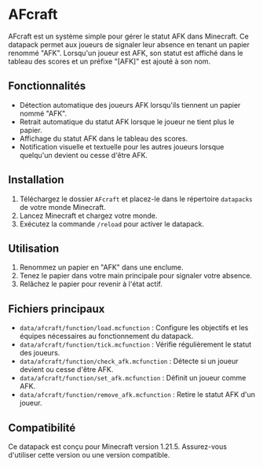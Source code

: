 # AFcraft

AFcraft est un système simple pour gérer le statut AFK dans Minecraft. Ce datapack permet aux joueurs de signaler leur absence en tenant un papier renommé "AFK". Lorsqu'un joueur est AFK, son statut est affiché dans le tableau des scores et un préfixe "[AFK]" est ajouté à son nom.

## Fonctionnalités

- Détection automatique des joueurs AFK lorsqu'ils tiennent un papier nommé "AFK".
- Retrait automatique du statut AFK lorsque le joueur ne tient plus le papier.
- Affichage du statut AFK dans le tableau des scores.
- Notification visuelle et textuelle pour les autres joueurs lorsque quelqu'un devient ou cesse d'être AFK.

## Installation

1. Téléchargez le dossier `AFcraft` et placez-le dans le répertoire `datapacks` de votre monde Minecraft.
2. Lancez Minecraft et chargez votre monde.
3. Exécutez la commande `/reload` pour activer le datapack.

## Utilisation

1. Renommez un papier en "AFK" dans une enclume.
2. Tenez le papier dans votre main principale pour signaler votre absence.
3. Relâchez le papier pour revenir à l'état actif.

## Fichiers principaux

- `data/afcraft/function/load.mcfunction` : Configure les objectifs et les équipes nécessaires au fonctionnement du datapack.
- `data/afcraft/function/tick.mcfunction` : Vérifie régulièrement le statut des joueurs.
- `data/afcraft/function/check_afk.mcfunction` : Détecte si un joueur devient ou cesse d'être AFK.
- `data/afcraft/function/set_afk.mcfunction` : Définit un joueur comme AFK.
- `data/afcraft/function/remove_afk.mcfunction` : Retire le statut AFK d'un joueur.

## Compatibilité

Ce datapack est conçu pour Minecraft version 1.21.5. Assurez-vous d'utiliser cette version ou une version compatible.
